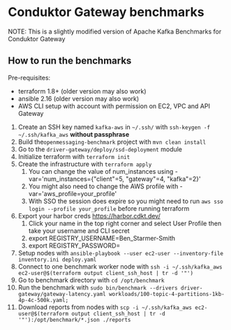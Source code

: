 # Conduktor Gateway benchmarks

NOTE: This is a slightly modified version of Apache Kafka Benchmarks for Conduktor Gateway

## How to run the benchmarks

Pre-requisites:
- terraform 1.8+ (older version may also work)
- ansible 2.16 (older version may also work)
- AWS CLI setup with account with permission on EC2, VPC and API Gateway

1. Create an SSH key named `kafka-aws` in `~/.ssh/` with `ssh-keygen -f ~/.ssh/kafka_aws` **without passphrase**
2. Build the`openmessaging-benchmark` project with `mvn clean install`
3. Go to the `driver-gateway/deploy/ssd-deployment` module
4. Initialize terraform with `terraform init`
5. Create the infrastructure with `terraform apply`
   1. You can change the value of num_instances using -var='num_instances={"client"=5, "gateway"=4, "kafka"=2}'
   2. You might also need to change the AWS profile with -var='aws_profile=your_profile'
   3. With SSO the session does expire so you might need to run `aws sso login --profile your_profile` before running terraform
6. Export your harbor creds https://harbor.cdkt.dev/
   1. Click your name in the top right corner and select User Profile then take your username and CLI secret
   2. export REGISTRY_USERNAME=Ben_Starmer-Smith
   3. export REGISTRY_PASSWORD=<CLI Secret>
7. Setup nodes with `ansible-playbook --user ec2-user --inventory-file inventory.ini deploy.yaml`
8. Connect to one benchmark worker node with `ssh -i ~/.ssh/kafka_aws ec2-user@$(terraform output client_ssh_host | tr -d '"')`
9.  Go to benchmark directory with `cd /opt/benchmark`
10. Run the benchmark with `sudo bin/benchmark --drivers driver-gateway/gateway-latency.yaml workloads/100-topic-4-partitions-1kb-4p-4c-500k.yaml;`
11. Download reports from nodes with `scp -i ~/.ssh/kafka_aws ec2-user@$(terraform output client_ssh_host | tr -d '"'):/opt/benchmark/*.json ./reports`

